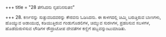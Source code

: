 +++
title = "28 ತೆಗೆಸಿದನು ನೃಪನಿನಸುತನ"

+++
28. ಕರ್ಣನನ್ನು ಸುತ್ತುವರಿದವರನ್ನು ಕೌರವನು ಓಡಿಸಿದನು. ಈ ಕಾಳಗದಲ್ಲಿ ಚಿಮ್ಮಿ ಬರುತ್ತಿರುವ ಬಾಣಗಳು, ಹೊಯ್ಯುವ ಅಡಾಯುಧ, ಕಡಿಯುತ್ತಿರುವ ಗಂಡುಗೊಡಲಿಗಳ, ಚಿಮ್ಮುವ ಸುರಗಿಗಳ, ಪ್ರಹರಿಸುವ ಸಬಳಗಳ, ಹೊಡೆದುರುಳಿಸುವ ಲೌಡಿಗಳ  ರೌದ್ರಾಟೋಪ ದೇವತೆಗಳ ಕಣ್ಣಿಗೆ ಹಬ್ಬವನ್ನುಂಟುಮಾಡಿತು.